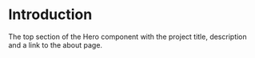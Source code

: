 # Introduction

The top section of the Hero component with the project title, description and a link to the about page.
